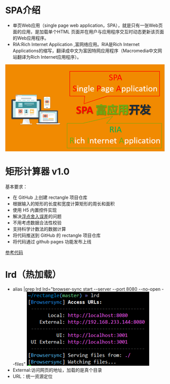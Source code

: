 # SPA介绍

- 单页Web应用（single page web application，SPA），就是只有一张Web页面的应用，是加载单个HTML 页面并在用户与应用程序交互时动态更新该页面的Web应用程序。
- RIA:Rich Internet Application ,富网络应用。RIA是Rich Internet Applications的缩写，翻译成中文为富因特网应用程序（Macromedia中文网站翻译为Rich Internet应用程序）。

![SPA富应用开发](../image/spa-ria.png)

# 矩形计算器 v1.0

基本要求：

- 在 GitHub 上创建 rectangle 项目仓库
- 根据输入的矩形的长度和宽度计算矩形的周长和面积
- 使用 H5 内置控件实现
- 解决[浮点舍入误差](https://segmentfault.com/a/1190000013431163)的问题
- 不用考虑数据合法性校验
- 支持科学计数法的数据计算
- 将代码推送到 GitHub 的 rectangle 项目仓库
- 将代码通过 github pages 功能发布上线

[参考代码](https://github.com/lishuangg/rectangle)

# lrd（热加载）
- alias |grep lrd
    lrd="browser-sync start --server --port 8080 --no-open --files"
![点击下载](../image/lrd.png)
- External:访问网页的地址，加载的是真个目录
- URL：统一资源定位